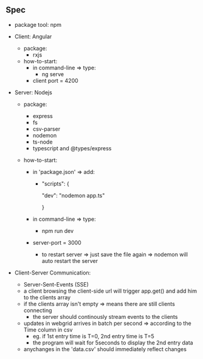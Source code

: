 ## Spec

- package tool: npm

- Client: Angular

  - package:
    - rxjs
  - how-to-start:
    - in command-line => type:
      - ng serve
    - client port = 4200

- Server: Nodejs

  - package:

    - express
    - fs
    - csv-parser
    - nodemon
    - ts-node
    - typescript and @types/express

  - how-to-start:

    - in 'package.json' => add:

      - "scripts": {

          "dev": "nodemon app.ts"

         }

    - in command-line => type:
      
      - npm run dev
      
    - server-port = 3000
    
      - to restart server => just save the file again => nodemon will auto restart the server

- Client-Server Communication:
  - Server-Sent-Events (SSE)
  - a client browsing the client-side url will trigger app.get() and add him to the clients array
  - if the clients array isn't empty => means there are still clients connecting
    - the server should continously stream events to the clients
  - updates in webgrid arrives in batch per second => according to the Time column in csv
    - eg. if 1st entry time is T=0, 2nd entry time is T=5
    - the program will wait for 5seconds to display the 2nd entry data
  - anychanges in the 'data.csv' should immediately reflect changes

